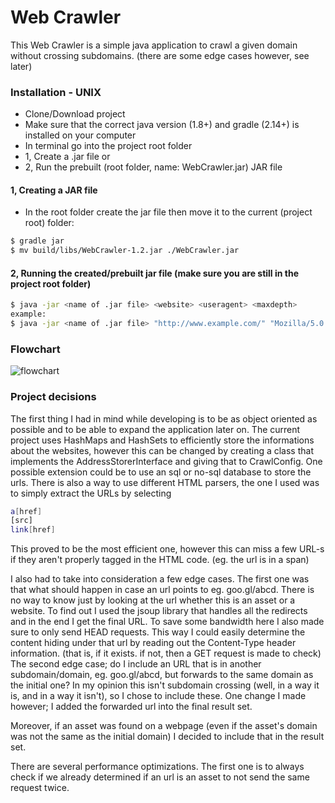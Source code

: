 # Web Crawler

This Web Crawler is a simple java application to crawl a given domain without crossing subdomains. (there are some edge cases however, see later)

### Installation - UNIX
  - Clone/Download project
  - Make sure that the correct java version (1.8+) and gradle (2.14+) is installed on your computer
  - In terminal go into the project root folder
  - 1, Create a .jar file or
  - 2, Run the prebuilt (root folder, name: WebCrawler.jar) JAR file

#### 1, Creating a JAR file
  - In the root folder create the jar file then move it to the current (project root) folder:

```sh
$ gradle jar
$ mv build/libs/WebCrawler-1.2.jar ./WebCrawler.jar
```

#### 2, Running the created/prebuilt jar file (make sure you are still in the project root folder)
```sh
$ java -jar <name of .jar file> <website> <useragent> <maxdepth>
example:
$ java -jar <name of .jar file> "http://www.example.com/" "Mozilla/5.0 (Windows NT 6.1) AppleWebKit/537.36 (KHTML, like Gecko) Chrome/41.0.2228.0 Safari/537.36" 2
```

### Flowchart
![flowchart](https://raw.githubusercontent.com/velvetz7/WebCrawler/master/flowchart.png)

### Project decisions
The first thing I had in mind while developing is to be as object oriented as possible and to be able to expand the application later on. 
The current project uses HashMaps and HashSets to efficiently store the informations about the websites, 
however this can be changed by creating a class that implements the AddressStorerInterface and giving that to CrawlConfig. 
One possible extension could be to use an sql or no-sql database to store the urls.
There is also a way to use different HTML parsers, the one I used was to simply extract the URLs by selecting
```sh
a[href]
[src]
link[href]
```
This proved to be the most efficient one, however this can miss a few URL-s if they aren't properly tagged in the HTML code. (eg. the url is in a span)

I also had to take into consideration a few edge cases. The first one was that what should happen in case an url points to eg. goo.gl/abcd. 
There is no way to know just by looking at the url whether this is an asset or a website. 
To find out I used the jsoup library that handles all the redirects and in the end I get the final URL. 
To save some bandwidth here I also made sure to only send HEAD requests. 
This way I could easily determine the content hiding under that url by reading out the Content-Type header information. 
(that is, if it exists. if not, then a GET request is made to check)
The second edge case; do I include an URL that is in another subdomain/domain, eg. goo.gl/abcd, 
but forwards to the same domain as the initial one? 
In my opinion this isn't subdomain crossing (well, in a way it is, and in a way it isn't), so I chose to include these. 
One change I made however; I added the forwarded url into the final result set.

Moreover, if an asset was found on a webpage (even if the asset's domain was not the same as the initial domain) I decided to include that in the result set.

There are several performance optimizations. The first one is to always check if we already determined if an url is an asset to not send the same request twice.